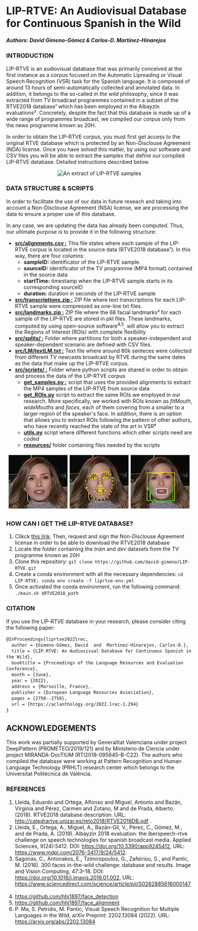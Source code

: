 # LIP-RTVE: An Audiovisual Database for Continuous Spanish in the Wild
##### Authors: David Gimeno-Gómez & Carlos-D. Martínez-Hinarejos

### INTRODUCTION
LIP-RTVE is an audiovisual database that was primarily conceived at the first instance as a corpus focused on the Automatic Lipreading or Visual Speech Recognition (VSR) task for the Spanish language. It is composed of around 13 hours of semi-automatically collected and annotated data. In addition, it belongs to the so-called _in the wild_ philosophy, since it was extracted from TV broadcast programmes contained in a subset of the RTVE2018 database¹ which has been employed in the Albayzín evaluations². Concretely, despite the fact that this database is made up of a wide range of programmes broadcast, we compiled our corpus only from the news programme known as 20H.

In order to obtain the LIP-RTVE corpus, you must first get access to the original RTVE database which is protected by an Non-Disclouse Agreement (NDA) license. Once you have solved this matter, by using our software and CSV files you will be able to extract the samples that define our compiled LIP-RTVE database. Detailed instructions described below.

<p align="center">
  <img src="https://github.com/david-gimeno/LIP-RTVE/blob/main/docs/samples_corpus.gif" width="500" alt="An extract of LIP-RTVE samples"/>
</p>

### DATA STRUCTURE & SCRIPTS

In order to facilitate the use of our data in future reseach and taking into account a Non-Disclouse Agreement (NSA) license, we are
processing the data to ensure a proper use of this database.

In any case, we are updating the data has already been computed. Thus, our ultimate purpose is to provide it in the following structure:

- [**src/alignments.csv :**](https://github.com/david-gimeno/LIP-RTVE/blob/main/src/alignments.csv) This file states where each sample of the LIP-RTVE corpus is located in the source data (RTVE2018 database¹). In this way, there are four columns:
     - **sampleID:** identificator of the LIP-RTVE sample.
     - **sourceID:** identificator of the TV programme (MP4 format) contained in the source data
     - **startTime:** timestamp when the LIP-RTVE sample starts in its corresponding sourceID
     - **duration:** duration in seconds of the LIP-RTVE sample
- [**src/transcriptions.zip :**](https://github.com/david-gimeno/LIP-RTVE/tree/main/src) ZIP file where text transcriptions for each LIP-RTVE sample were compressed as one-line txt files.
- [**src/landmarks.zip :**](https://github.com/david-gimeno/LIP-RTVE/tree/main/src) ZIP file where the 68 facial landmarks³ for each sample of the LIP-RTVE are stored in pkl files. These landmarks, computed by using open-source software<sup>4,5</sup>, will allow you to extract the Regions of Interest (ROIs) with complete flexibility
- [**src/splits/ :**](https://github.com/david-gimeno/LIP-RTVE/tree/main/src/splits) Folder where partitions for both a speaker-independent and speaker-dependent scenario are defined with CSV files.
- [**src/LM/textLM.txt :**](https://github.com/david-gimeno/LIP-RTVE/tree/main/src/LM/) Text file where around 80k senteces were collected from different TV newcasts broadcast by RTVE during the same dates as the data that make up the LIP-RTVE corpus. 
- [**src/scripts/ :**](https://github.com/david-gimeno/LIP-RTVE/tree/main/src/scripts) Folder where python scripts are shared in order to obtain and process the data of the LIP-RTVE corpus
  - [**get_samples.py :**](https://github.com/david-gimeno/LIP-RTVE/blob/main/src/scripts/get_samples.py) script that uses the provided alignments to extract the MP4 samples of the LIP-RTVE from source data
  - [**get_ROIs.py**](https://github.com/david-gimeno/LIP-RTVE/blob/main/src/scripts/get_ROIs.py) script to extract the same ROIs we employed in our research. More specifically, we worked with ROIs known as _fitMouth_, _wideMouths_ and _faces_, each of them covering from a smaller to a larger region of the speaker's face. In addition, there is an option that allows you to extract ROIs following the pattern of other authors, who have recently reached the state of the art in VSR⁶
  - [**utils.py**](https://github.com/david-gimeno/LIP-RTVE/blob/main/src/scripts/utils.py) script where different functions which other scripts need are coded
  - [**resources/**](https://github.com/david-gimeno/LIP-RTVE/tree/main/src/scripts/resources) folder containing files needed by the scripts

<p align="center">
  <img src="https://github.com/david-gimeno/LIP-RTVE/blob/main/docs/roi_extraction_process.png" width="500" alt="An extract of LIP-RTVE samples"/>
</p>

### HOW CAN I GET THE LIP-RTVE DATABASE? 

1. Clikck [this link](http://catedrartve.unizar.es/rtvedatabase.html). Then, request and sign the Non-Disclouse Agreement license in order to be able to download the RTVE2018 database 
2. Locate the folder containing the _train_ and _dev_ datasets from the TV programme known as 20H
3. Clone this repository: ```git clone https://github.com/david-gimeno/LIP-RTVE.git```
4. Create a conda environment with all the necessary dependencies: ```cd LIP-RTVE; conda env create -f liprtve-env.yml```
5. Once activated the conda environment, run the following command: ```./main.sh $RTVE2018_path```

### CITATION

If you use the LIP-RTVE database in your research, please consider citing the following paper:

```
@InProceedings{liprtve2022lrec,
  author = {Gimeno-Gómez, David  and  Martínez-Hinarejos, Carlos-D.},
  title = {LIP-RTVE: An Audiovisual Database for Continuous Spanish in the Wild},
  booktitle = {Proceedings of the Language Resources and Evaluation Conference},
  month = {June},
  year = {2022},
  address = {Marseille, France},
  publisher = {European Language Resources Association},
  pages = {2750--2758},
  url = {https://aclanthology.org/2022.lrec-1.294}
}
```
## ACKNOWLEDGEMENTS

This work was partially supported by Generalitat Valenciana under project DeepPattern (PROMETEO/2019/121) and by Ministerio de Ciencia under project MIRANDA-DocTIUM (RTI2018-095645-B-C22). The authors who compiled the database were working at Pattern Recognition and Human Language Technology (PRHLT) research center which belongs to the Universitat Politècnica de València.

### REFERENCES

1. Lleida, Eduardo and Ortega, Alfonso and Miguel, Antonio and Bazán, Virginia and Pérez, Carmen and Zotano, M and de Prada, Alberto. (2018). RTVE2018 database description. URL: http://catedrartve.unizar.es/reto2018/RTVE2018DB.pdf .
2. Lleida, E., Ortega, A., Miguel, A., Bazán-Gil, V., Pérez, C., Gómez, M., and de Prada, A. (2019). Albayzin 2018 evaluation: the iberspeech-rtve challenge on speech technologies for spanish broadcast media. Applied Sciences, 9(24):5412. DOI: https://doi.org/10.3390/app9245412, URL: https://www.mdpi.com/2076-3417/9/24/5412.
3. Sagonas, C., Antonakos, E., Tzimiropoulos, G., Zafeiriou, S., and Pantic, M. (2016). 300 faces in-the-wild challenge: database and results. Image and
Vision Computing, 47:3–18. DOI: https://doi.org/10.1016/j.imavis.2016.01.002, URL: https://www.sciencedirect.com/science/article/pii/S0262885616000147 .
4. https://github.com/hhj1897/face_detection
5. https://github.com/hhj1897/face_alignment
6. P. Ma, S. Petridis, M. Pantic, Visual Speech Recognition for Multiple Languages in the Wild, arXiv Preprint: 2202.13084 (2022). URL: https://arxiv.org/abs/2202.13084
